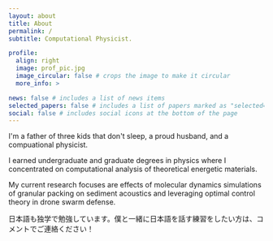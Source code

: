 ```yaml
---
layout: about
title: About
permalink: /
subtitle: Computational Physicist.

profile:
  align: right
  image: prof_pic.jpg
  image_circular: false # crops the image to make it circular
  more_info: >

news: false # includes a list of news items
selected_papers: false # includes a list of papers marked as "selected={true}"
social: false # includes social icons at the bottom of the page
---
```


I'm a father of three kids that don't sleep, a proud husband, and a compuational physicist.

I earned undergraduate and graduate degrees in physics where I concentrated on computational analysis of theoretical energetic materials.

My current research focuses are effects of molecular dynamics simulations of granular packing on sediment acoustics and leveraging optimal control theory in drone swarm defense.

日本語も独学で勉強しています。僕と一緒に日本語を話す練習をしたい方は、コメントでご連絡ください！
